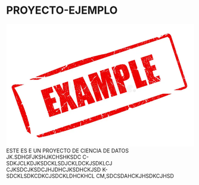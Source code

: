 # PROYECTO-EJEMPLO
![imgEjemplo](sello-del-ejemplo-28420393.webp)
ESTE ES E UN PROYECTO DE CIENCIA DE DATOS
JK.SDHGFJKSHJKCHSHKSDC
C-SDKJCLKDJKSDCKLSDJCKLDCKJSDKLCJ
CJKSDCJKSDCJHJDHCJKSDHCKJSD
K-SDCKLSDKCDKCJSDCKLDHCKHCL
CM,SDCSDAHCKJHSDKCJHSD
